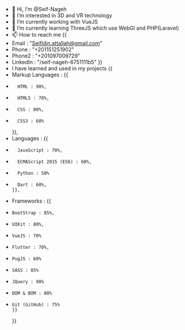 - 👋 Hi, I’m @Seif-Nageh
- 👀 I’m interested in 3D and VR technology 
- 🌱 I’m currently working with VueJS
- 🌱 I’m currently learning ThreeJS which use WebGl and PHP(Laravel)
- 📫 How to reach me {{ 
-  Email : "Seifldin.attallah@gmail.com"
-  Phone : "+201151251902"
-  Phone2 : "+201097009729"
-  LinkedIn : "/seif-nageh-6751111b5"
}}
- I have learned and used in my projects {{
-   Markup Languages :
      {{
-       HTML : 90%,
-       HTML5 : 70%,
-       CSS : 80%,
-       CSS3 : 60%
    }},
-   Languages :
      {{
-       JavaScript : 70%,
-       ECMAScript 2015 (ES6) : 60%,
-       Python : 50%
-       Dart : 60%,
      }},
-   Frameworks :
      {{
-     BootStrap : 85%,
-     UIKit : 80%,
-     VueJS : 70%
-     Flutter : 70%,
-     PugJS : 60%
-     SASS : 85%
-     JQuery : 90%
-     DOM & BOM : 80%
-     Git (GitHub) : 75%
      }}
  }}

